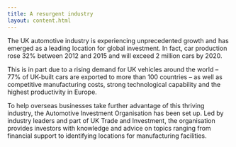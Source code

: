 ```yaml
---
title: A resurgent industry
layout: content.html
---
```


The UK automotive industry is experiencing unprecedented growth and has emerged as a leading location for global investment. In fact, car production rose 32% between 2012 and 2015 and will exceed 2 million cars by 2020. 

This is in part due to a rising demand for UK vehicles around the world – 77% of UK-built cars are exported to more than 100 countries – as well as competitive manufacturing costs, strong technological capability and the highest productivity in Europe.

To help overseas businesses take further advantage of this thriving industry, the Automotive Investment Organisation has been set up. Led by industry leaders and part of UK Trade and Investment, the organisation provides investors with knowledge and advice on topics ranging from financial support to identifying locations for manufacturing facilities. 